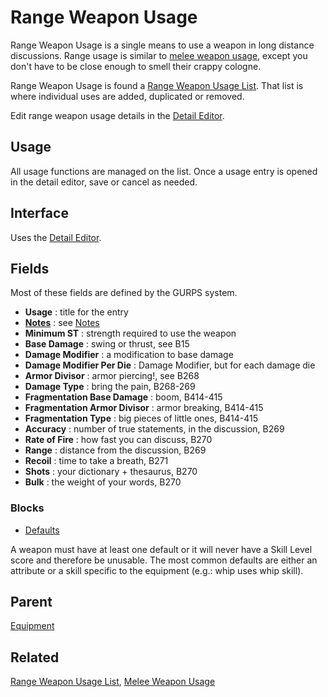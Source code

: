 # Range Weapon Usage
Range Weapon Usage is a single means to use a weapon in long distance discussions. Range usage is similar to [melee weapon usage](./Melee%20Weapon%20Usage.md "Melee Weapon Usage"), except you don't have to be close enough to smell their crappy cologne.

Range Weapon Usage is found a [Range Weapon Usage List](./Range%20Weapon%20Usage%20List.md "Range Weapon Usage List"). That list is where individual uses are added, duplicated or removed.

Edit range weapon usage details in the [Detail Editor](./Detail%20Editor.md "Detail Editor").

## Usage
All usage functions are managed on the list. Once a usage entry is opened in the detail editor, save or cancel as needed.

## Interface
Uses the [Detail Editor](./Detail%20Editor.md "Detail Editor").

## Fields
Most of these fields are defined by the GURPS system.

- **Usage** : title for the entry
- **[Notes](./Notes.md "Notes")** : see [Notes](./Notes.md "Notes")
- **Minimum ST** : strength required to use the weapon
- **Base Damage** : swing or thrust, see B15
- **Damage Modifier** : a modification to base damage
- **Damage Modifier Per Die** : Damage Modifier, but for each damage die
- **Armor Divisor** : armor piercing!, see B268
- **Damage Type** : bring the pain, B268-269
- **Fragmentation Base Damage** : boom, B414-415
- **Fragmentation Armor Divisor** : armor breaking, B414-415
- **Fragmentation Type** : big pieces of little ones, B414-415
- **Accuracy** : number of true statements, in the discussion, B269
- **Rate of Fire** : how fast you can discuss, B270
- **Range** : distance from the discussion, B269
- **Recoil** : time to take a breath, B271
- **Shots** : your dictionary + thesaurus, B270
- **Bulk** : the weight of your words, B270

### Blocks
- [Defaults](./Defaults.md "Defaults")

A weapon must have at least one default or it will never have a Skill Level score and therefore be unusable. The most common defaults are either an attribute or a skill specific to the equipment (e.g.: whip uses whip skill).

## Parent
[Equipment](./Equipment.md "Equipment")

## Related
[Range Weapon Usage List](./Range%20Weapon%20Usage%20List.md "Range Weapon Usage List"), [Melee Weapon Usage](./Melee%20Weapon%20Usage.md "Melee Weapon Usage")
